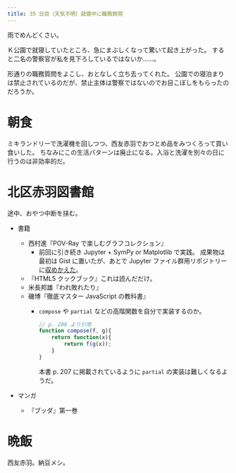 ```yaml
---
title: 35 日目（天気不明）就寝中に職務質問
---
```


雨でめんどくさい。

Ｋ公園で就寝していたところ、急にまぶしくなって驚いて起き上がった。
すると二名の警察官が私を見下ろしているではないか……。

形通りの職務質問をよこし、おとなしく立ち去ってくれた。
公園での寝泊まりは禁止されているのだが、禁止主体は警察ではないのでお目こぼしをもらったのだろうか。

# 朝食

ミキランドリーで洗濯機を回しつつ、西友赤羽でおつとめ品をみつくろって買い食いした。
ちなみにこの生活パターンは廃止になる。入浴と洗濯を別々の日に行うのは非効率的だ。

# 北区赤羽図書館

途中、おやつ中断を挟む。

* 書籍
  * 西村進『POV-Ray で楽しむグラフコレクション』
    * 前回に引き続き Jupyter + SymPy or Matplotlib で実践。
      成果物は最初は Gist に置いたが、あとで Jupyter ファイル群用リポジトリーに[収めかえた][sympy_plotting]。
  * 『HTML5 クックブック』これは読んだだけ。
  * 米長邦雄『われ敗れたり』
  * 磯博『徹底マスター JavaScript の教科書』
    * `compose` や `partial` などの高階関数を自分で実装するのか。

      ```javascript
      // p. 206 より引用
      function compose(f, g){
          return function(x){
              return f(g(x));
          }
      }
      ```

      本書 p. 207 に掲載されているように `partial` の実装は難しくなるようだ。

* マンガ
  * 『ブッダ』第一巻

[sympy_plotting]: https://github.com/showa-yojyo/jupyter-notebooks/sympy_plotting.ipynb

# 晩飯

西友赤羽。納豆メシ。

